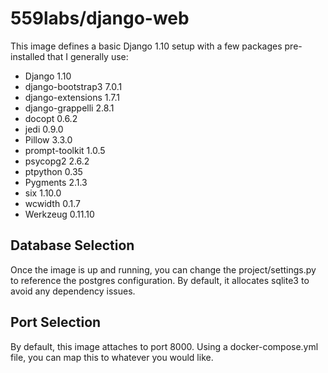 # 559labs/django-web

This image defines a basic Django 1.10 setup with a few packages pre-installed
that I generally use:

- Django 1.10
- django-bootstrap3 7.0.1
- django-extensions 1.7.1
- django-grappelli 2.8.1
- docopt 0.6.2
- jedi 0.9.0
- Pillow 3.3.0
- prompt-toolkit 1.0.5
- psycopg2 2.6.2
- ptpython 0.35
- Pygments 2.1.3
- six 1.10.0
- wcwidth 0.1.7
- Werkzeug 0.11.10

## Database Selection
Once the image is up and running, you can change the project/settings.py to reference
the postgres configuration. By default, it allocates sqlite3 to avoid any dependency
issues.

## Port Selection
By default, this image attaches to port 8000. Using a docker-compose.yml file, you can
map this to whatever you would like.
